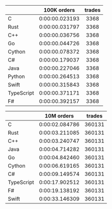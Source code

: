 ||100K orders|trades|
-|:-:|:-:|
|C|0:00:00.023193|3368|
|Rust|0:00:00.031797|3368|
|C++|0:00:00.036756|3368|
|Go|0:00:00.044726|3368|
|Cython|0:00:00.078372|3368|
|C#|0:00:00.179037|3368|
|Java|0:00:00.227046|3368|
|Python|0:00:00.264513|3368|
|Swift|0:00:00.315843|3368|
|TypeScript|0:00:00.371171|3368|
|F#|0:00:00.392157|3368|


||10M orders|trades|
-|:-:|:-:|
|C|0:00:02.084786|360131|
|Rust|0:00:03.211085|360131|
|C++|0:00:03.240747|360131|
|Java|0:00:04.714282|360131|
|Go|0:00:04.842460|360131|
|Cython|0:00:06.619165|360131|
|C#|0:00:09.149574|360131|
|TypeScript|0:00:17.902512|360131|
|F#|0:00:19.138192|360131|
|Swift|0:00:33.146309|360131|


